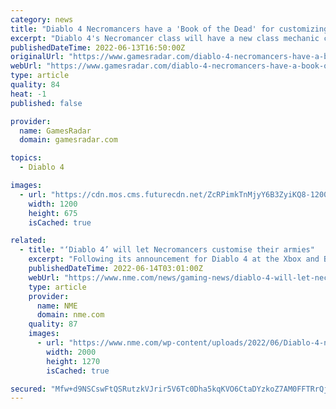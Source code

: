 ```yaml
---
category: news
title: "Diablo 4 Necromancers have a 'Book of the Dead' for customizing undead armies"
excerpt: "Diablo 4's Necromancer class will have a new class mechanic called 'Book of the Dead' that lets you customize and fine-tune your undead army. The Necromancer was revealed as Diablo 4's fifth and final ..."
publishedDateTime: 2022-06-13T16:50:00Z
originalUrl: "https://www.gamesradar.com/diablo-4-necromancers-have-a-book-of-the-dead-for-customizing-undead-armies/"
webUrl: "https://www.gamesradar.com/diablo-4-necromancers-have-a-book-of-the-dead-for-customizing-undead-armies/"
type: article
quality: 84
heat: -1
published: false

provider:
  name: GamesRadar
  domain: gamesradar.com

topics:
  - Diablo 4

images:
  - url: "https://cdn.mos.cms.futurecdn.net/ZcRPimkTnMjyY6B3ZyiKQ8-1200-80.jpg"
    width: 1200
    height: 675
    isCached: true

related:
  - title: "‘Diablo 4’ will let Necromancers customise their armies"
    excerpt: "Following its announcement for Diablo 4 at the Xbox and Bethesda Showcase event, the Necromancer has received a more in-depth look at how the class will work. The Necromancer will use two different ..."
    publishedDateTime: 2022-06-14T03:01:00Z
    webUrl: "https://www.nme.com/news/gaming-news/diablo-4-will-let-necromancers-customise-their-armies-3247191"
    type: article
    provider:
      name: NME
      domain: nme.com
    quality: 87
    images:
      - url: "https://www.nme.com/wp-content/uploads/2022/06/Diablo-4-necromancer-game-2000x1270-1.jpg"
        width: 2000
        height: 1270
        isCached: true

secured: "Mfw+d9NSCswFtQSRutzkVJrir5V6Tc0Dha5kqKVO6CtaDYzkoZ7AM0FFTRrQj82TixdpnpdK7fu3mLGn0Z4XKwbhg7e8RGIVSOgG+BwMoHVYWK/6fo2n3vleb5udDLdJ1crL48rv4TzRJYzbpt97K3LBQZQ83hzArFKULg7TnDhGkDsDgGEWKy1tHz/j4tzoqASmQReaIQCCMJDBw9es6i1/5Ts05Dr6JmGlKm1Na2L+LF+g50lGJA/o8ZhxoRfc6/YSX/7WCaKnw4E7aqVsb7zfrwX6xThOs6mBivFp4TK0+UeR5WyYhBf2TWod/ZARTtUVpOxXSdJOqcXVuyi33Y76RCqYIuT5LHBbtVkhcOw=;oTDzvHucgkxUxu945ZHdFQ=="
---
```


